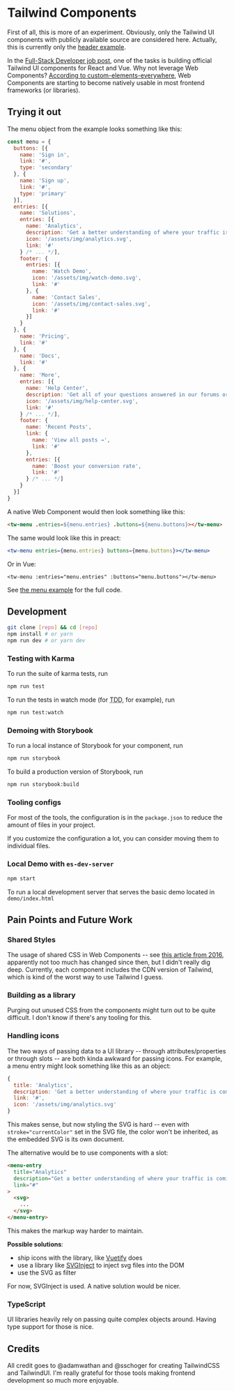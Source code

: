 # Tailwind Components

First of all, this is more of an experiment. Obviously, only the Tailwind UI components with publicly available source are considered here. Actually, this is currently only the [header example](https://tailwindui.com/components/marketing/elements/headers).

In the [Full-Stack Developer job post](https://jobs.tailwindui.com/full-stack-developer), one of the tasks is building official Tailwind UI components for React and Vue. Why not leverage Web Components? [According to custom-elements-everywhere](https://custom-elements-everywhere.com/), Web Components are starting to become natively usable in most frontend frameworks (or libraries).

## Trying it out

The menu object from the example looks something like this:

```js
const menu = {
  buttons: [{
    name: 'Sign in',
    link: '#',
    type: 'secondary'
  }, {
    name: 'Sign up',
    link: '#',
    type: 'primary'
  }],
  entries: [{
    name: 'Solutions',
    entries: [{
      name: 'Analytics',
      description: 'Get a better understanding of where your traffic is coming from.',
      icon: '/assets/img/analytics.svg',
      link: '#'
    } /* ... */],
    footer: {
      entries: [{
        name: 'Watch Demo',
        icon: '/assets/img/watch-demo.svg',
        link: '#'
      }, {
        name: 'Contact Sales',
        icon: '/assets/img/contact-sales.svg',
        link: '#'
      }]
    }
  }, {
    name: 'Pricing',
    link: '#'
  }, {
    name: 'Docs',
    link: '#'
  }, {
    name: 'More',
    entries: [{
      name: 'Help Center',
      description: 'Get all of your questions answered in our forums or contact support.',
      icon: '/assets/img/help-center.svg',
      link: '#'
    } /* ... */],
    footer: {
      name: 'Recent Posts',
      link: {
        name: 'View all posts →',
        link: '#'
      },
      entries: [{
        name: 'Boost your conversion rate',
        link: '#'
      } /* ... */]
    }
  }]
}
```

A native Web Component would then look something like this:

```html
<tw-menu .entries=${menu.entries} .buttons=${menu.buttons}></tw-menu>
```

The same would look like this in preact:

```jsx
<tw-menu entries={menu.entries} buttons={menu.buttons}></tw-menu>
```

Or in Vue:

```vue
<tw-menu :entries="menu.entries" :buttons="menu.buttons"></tw-menu>
```

See [the menu example](src/components/examples/menu.js) for the full code.

## Development

```bash
git clone [repo] && cd [repo]
npm install # or yarn
npm run dev # or yarn dev
```

### Testing with Karma
To run the suite of karma tests, run
```bash
npm run test
```

To run the tests in watch mode (for <abbr title="test driven development">TDD</abbr>, for example), run

```bash
npm run test:watch
```

### Demoing with Storybook
To run a local instance of Storybook for your component, run
```bash
npm run storybook
```

To build a production version of Storybook, run
```bash
npm run storybook:build
```


### Tooling configs

For most of the tools, the configuration is in the `package.json` to reduce the amount of files in your project.

If you customize the configuration a lot, you can consider moving them to individual files.

### Local Demo with `es-dev-server`
```bash
npm start
```
To run a local development server that serves the basic demo located in `demo/index.html`

## Pain Points and Future Work

### Shared Styles

The usage of shared CSS in Web Components -- see [this article from 2016](https://www.smashingmagazine.com/2016/12/styling-web-components-using-a-shared-style-sheet/), apparently not too much has changed since then, but I didn't really dig deep.
Currently, each component includes the CDN version of Tailwind, which is kind of the worst way to use Tailwind I guess.

### Building as a library

Purging out unused CSS from the components might turn out to be quite difficult. I don't know if there's any tooling for this.

### Handling icons

The two ways of passing data to a UI library -- through attributes/properties or through slots -- are both kinda awkward for passing icons. For example, a menu entry might look something like this as an object:

```js
{
  title: 'Analytics',
  description: 'Get a better understanding of where your traffic is coming from.',
  link: '#',
  icon: '/assets/img/analytics.svg'
}
```

This makes sense, but now styling the SVG is hard -- even with `stroke="currentColor"` set in the SVG file, the color won't be inherited, as the embedded SVG is its own document.

The alternative would be to use components with a slot:

```html
<menu-entry
  title="Analytics"
  description="Get a better understanding of where your traffic is coming from."
  link="#"
>
  <svg>
    ...
  </svg>
</menu-entry>
```

This makes the markup way harder to maintain.

**Possible solutions**:

* ship icons with the library, like [Vuetify](https://vuetifyjs.com/en/customization/icons/) does
* use a library like [SVGInject](https://github.com/iconfu/svg-inject) to inject svg files into the DOM
* use the SVG as filter

For now, SVGInject is used. A native solution would be nicer.

### TypeScript

UI libraries heavily rely on passing quite complex objects around. Having type support for those is nice.

## Credits

All credit goes to @adamwathan and @sschoger for creating TailwindCSS and TailwindUI. I'm really grateful for those tools making frontend development so much more enjoyable.